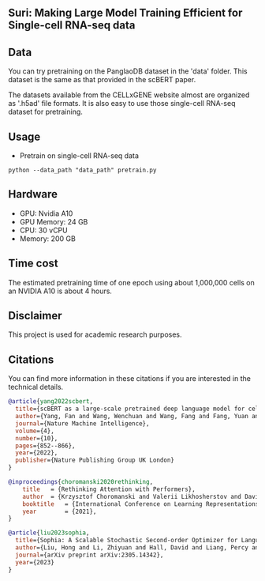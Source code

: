 ## Suri: Making Large Model Training Efficient for Single-cell RNA-seq data


## Data

You can try pretraining on the PanglaoDB dataset in the 'data' folder. This dataset is the same as that provided in the scBERT paper.

The datasets available from the CELLxGENE website almost are organized as '.h5ad' file formats. It is also easy to use those single-cell RNA-seq dataset for pretraining. 

## Usage

- Pretrain on single-cell RNA-seq data
```
python --data_path "data_path" pretrain.py
```

## Hardware
- GPU: Nvidia A10
- GPU Memory: 24 GB
- CPU: 30 vCPU	
- Memory: 200 GB

## Time cost

The estimated pretraining time of one epoch using about 1,000,000 cells on an NVIDIA A10 is about 4 hours.


## Disclaimer
This project is used for academic research purposes.


## Citations

You can find more information in these citations if you are interested in the technical details.

```bibtex
@article{yang2022scbert,
  title={scBERT as a large-scale pretrained deep language model for cell type annotation of single-cell RNA-seq data},
  author={Yang, Fan and Wang, Wenchuan and Wang, Fang and Fang, Yuan and Tang, Duyu and Huang, Junzhou and Lu, Hui and Yao, Jianhua},
  journal={Nature Machine Intelligence},
  volume={4},
  number={10},
  pages={852--866},
  year={2022},
  publisher={Nature Publishing Group UK London}
}
```

```bibtex
@inproceedings{choromanski2020rethinking,
    title   = {Rethinking Attention with Performers},
    author  = {Krzysztof Choromanski and Valerii Likhosherstov and David Dohan and Xingyou Song and Andreea Gane and Tamas Sarlos and Peter Hawkins and Jared Davis and Afroz Mohiuddin and Lukasz Kaiser and David Belanger and Lucy Colwell and Adrian Weller},
    booktitle   = {International Conference on Learning Representations},
    year        = {2021},
}
```

```bibtex
@article{liu2023sophia,
  title={Sophia: A Scalable Stochastic Second-order Optimizer for Language Model Pre-training},
  author={Liu, Hong and Li, Zhiyuan and Hall, David and Liang, Percy and Ma, Tengyu},
  journal={arXiv preprint arXiv:2305.14342},
  year={2023}
}
```
